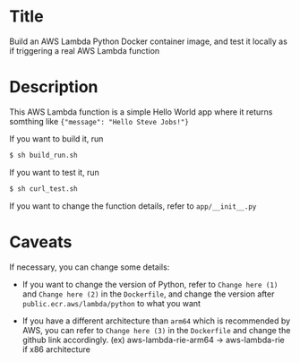 # Title

Build an AWS Lambda Python Docker container image, and test it locally as if triggering a real AWS Lambda function

# Description 

This AWS Lambda function is a simple Hello World app where it returns somthing like `{"message": "Hello Steve Jobs!"}`

If you want to build it, run 
```bash
$ sh build_run.sh
```

If you want to test it, run
```bash
$ sh curl_test.sh
```

If you want to change the function details, refer to `app/__init__.py`

# Caveats

If necessary, you can change some details:

- If you want to change the version of Python, refer to `Change here (1)` and `Change here (2)` in the `Dockerfile`, and change the version after `public.ecr.aws/lambda/python` to what you want

- If you have a different architecture than `arm64` which is recommended by AWS, you can refer to `Change here (3)` in the `Dockerfile` and change the github link accordingly. (ex) aws-lambda-rie-arm64 -> aws-lambda-rie if x86 architecture